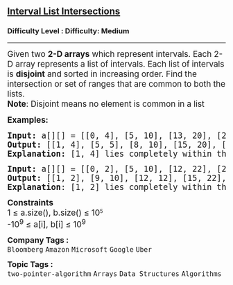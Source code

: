 <h2><a href="https://www.geeksforgeeks.org/problems/interval-list-intersections/1?page=1&difficulty=Medium&status=unsolved&sortBy=accuracy">Interval List Intersections</a></h2><h3>Difficulty Level : Difficulty: Medium</h3><hr><div class="problems_problem_content__Xm_eO"><p><span style="font-size: 14pt;">Given two <strong><strong>2-D arrays</strong></strong> which represent intervals. Each 2-D array represents a list of intervals. Each list of intervals is <strong><strong>disjoint</strong></strong> and sorted in increasing order. Find the intersection or set of ranges that are common to both the lists.<br><strong><strong>Note</strong></strong>: Disjoint means no element is common in a list</span></p>
<p><span style="font-size: 14pt;"><strong>Examples:</strong></span></p>
<pre><strong style="font-size: 14pt;">Input:</strong><span style="font-size: 14pt;"> a[][] = [[0, 4], [5, 10], [13, 20], [24, 25]], b[][] = [[1, 5], [8, 12], [15, 24], [25, 26]] 
</span><strong style="font-size: 14pt;">Output:</strong><span style="font-size: 14pt;"> </span><span style="font-size: 18.6667px;">[[1, 4], [5, 5], [8, 10], [15, 20], [24, 24], [25, 25]]
</span><strong style="font-size: 14pt;">Explanation:</strong><span style="font-size: 14pt;"> </span><span style="font-size: 18.6667px;">[1, 4] lies completely within the range [0, 4] and [1, 5]. Hence, [1, 4] is the desired intersection. Similarly, [24, 24] lies completely within two intervals [24, 25] and [15, 24]</span></pre>
<pre><strong style="font-size: 14pt;">Input: </strong><span style="font-size: 18.6667px;">a[][] = [[0, 2], [5, 10], [12, 22], [24, 25]], b[][] = [[1, 4], [9, 12], [15, 24], [25, 26]]
</span><strong style="font-size: 14pt;">Output: </strong><span style="font-size: 18.6667px;">[[1, 2], [9, 10], [12, 12], [15, 22], [24, 24], [25, 25]]</span>
<strong style="font-size: 14pt;">Explanation</strong><span style="font-size: 14pt;">: </span><span style="font-size: 18.6667px;">[1, 2] lies completely within the range [0, 2] and [1, 4]. Hence, [1, 2] is the desired intersection. Similarly, [12, 12] lies completely within two intervals [12, 22] and [9, 12]<br></span></pre>
<p><strong style="font-size: 18.6667px;">Constraints<br></strong><span style="font-size: 18.6667px;">1 ≤ a.size(), b.size() ≤ 10</span><sup>5<br></sup><span style="font-size: 18.6667px;">-10<sup>9</sup> ≤ a[i], b[i] ≤ 10<sup>9</sup></span></p></div><p><span style=font-size:18px><strong>Company Tags : </strong><br><code>Bloomberg</code>&nbsp;<code>Amazon</code>&nbsp;<code>Microsoft</code>&nbsp;<code>Google</code>&nbsp;<code>Uber</code>&nbsp;<br><p><span style=font-size:18px><strong>Topic Tags : </strong><br><code>two-pointer-algorithm</code>&nbsp;<code>Arrays</code>&nbsp;<code>Data Structures</code>&nbsp;<code>Algorithms</code>&nbsp;